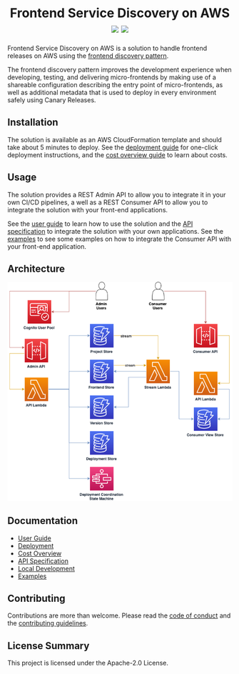 <h1 align="center">
    Frontend Service Discovery on AWS
    <br>
    <img src="https://img.shields.io/github/v/release/awslabs/frontend-discovery-service?include_prereleases">
    <img src="https://github.com/awslabs/frontend-discovery-service/workflows/Unit%20Tests/badge.svg">
</h1>

Frontend Service Discovery on AWS is a solution to handle frontend releases on AWS using the [frontend discovery pattern](https://github.com/awslabs/frontend-discovery).

The frontend discovery pattern improves the development experience when developing, testing, and delivering micro-frontends by making use of a shareable configuration describing the entry point of micro-frontends, as well as additional metadata that is used to deploy in every environment safely using Canary Releases.

## Installation

The solution is available as an AWS CloudFormation template and should take
about 5 minutes to deploy. See the
[deployment guide](docs/USER_GUIDE.md#deploying-the-solution) for one-click
deployment instructions, and the [cost overview guide](docs/COST_OVERVIEW.md) to
learn about costs.

## Usage

The solution provides a REST Admin API to allow you to integrate it in your own CI/CD pipelines, a well as a REST Consumer API to allow you to integrate the solution with your front-end applications.

See the [user guide](docs/USER_GUIDE.md) to learn how to use the solution and
the [API specification](docs/API.md) to integrate the solution with your
own applications. See the [examples](examples) to see some examples on how to integrate the Consumer API with your front-end application.

## Architecture

![Architecture Diagram](docs/images/architecture.png)

## Documentation

- [User Guide](docs/USER_GUIDE.md)
- [Deployment](docs/USER_GUIDE.md#deploying-the-solution)
- [Cost Overview](docs/COST_OVERVIEW.md)
- [API Specification](docs/API.md)
- [Local Development](docs/LOCAL_DEVELOPMENT.md)
- [Examples](examples/README.md)

## Contributing

Contributions are more than welcome. Please read the
[code of conduct](CODE_OF_CONDUCT.md) and the
[contributing guidelines](CONTRIBUTING.md).

## License Summary

This project is licensed under the Apache-2.0 License.

